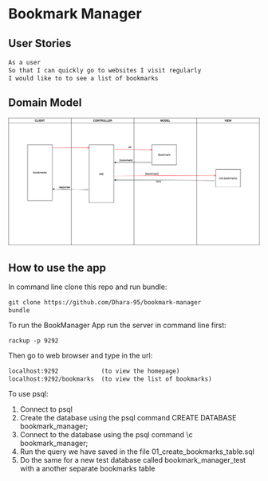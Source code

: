 # Bookmark Manager

**User Stories**
---

```
As a user
So that I can quickly go to websites I visit regularly
I would like to to see a list of bookmarks

```

**Domain Model**
---
![Domain Model](https://github.com/Dhara-95/bookmark-manager/blob/master/bookmark-manager/screenshots/Domain_Model.png)

**How to use the app**
---
In command line clone this repo and run bundle:

```
git clone https://github.com/Dhara-95/bookmark-manager
bundle
```

To run the BookManager App run the server in command line first:

```
rackup -p 9292
```

Then go to web browser and type in the url:

```
localhost:9292            (to view the homepage)
localhost:9292/bookmarks  (to view the list of bookmarks)
```

To use psql:

1. Connect to psql
2. Create the database using the psql command CREATE DATABASE bookmark_manager;
3. Connect to the database using the psql command \c bookmark_manager;
4. Run the query we have saved in the file 01_create_bookmarks_table.sql
5. Do the same for a new test database called bookmark_manager_test with a another separate bookmarks table
